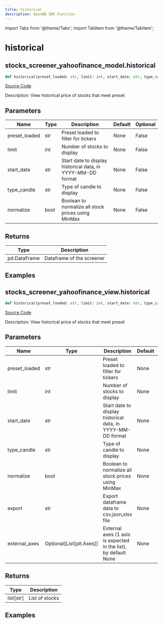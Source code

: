 ```yaml
---
title: historical
description: OpenBB SDK Function
---
```


import Tabs from '@theme/Tabs';
import TabItem from '@theme/TabItem';

# historical

<Tabs>
<TabItem value="model" label="Model" default>

## stocks_screener_yahoofinance_model.historical

```python title='openbb_terminal/stocks/screener/yahoofinance_model.py'
def historical(preset_loaded: str, limit: int, start_date: str, type_candle: str, normalize: bool) -> None:
```
[Source Code](https://github.com/OpenBB-finance/OpenBBTerminal/tree/main/openbb_terminal/stocks/screener/yahoofinance_model.py#L53)

Description: View historical price of stocks that meet preset

## Parameters

| Name | Type | Description | Default | Optional |
| ---- | ---- | ----------- | ------- | -------- |
| preset_loaded | str | Preset loaded to filter for tickers | None | False |
| limit | int | Number of stocks to display | None | False |
| start_date | str | Start date to display historical data, in YYYY-MM-DD format | None | False |
| type_candle | str | Type of candle to display | None | False |
| normalize | bool | Boolean to normalize all stock prices using MinMax | None | False |

## Returns

| Type | Description |
| ---- | ----------- |
| pd.DataFrame | Dataframe of the screener |

## Examples



</TabItem>
<TabItem value="view" label="View">

## stocks_screener_yahoofinance_view.historical

```python title='openbb_terminal/stocks/screener/yahoofinance_view.py'
def historical(preset_loaded: str, limit: int, start_date: str, type_candle: str, normalize: bool, export: str, external_axes: Optional[List[matplotlib.axes._axes.Axes]]) -> None:
```
[Source Code](https://github.com/OpenBB-finance/OpenBBTerminal/tree/main/openbb_terminal/stocks/screener/yahoofinance_view.py#L28)

Description: View historical price of stocks that meet preset

## Parameters

| Name | Type | Description | Default | Optional |
| ---- | ---- | ----------- | ------- | -------- |
| preset_loaded | str | Preset loaded to filter for tickers | None | False |
| limit | int | Number of stocks to display | None | False |
| start_date | str | Start date to display historical data, in YYYY-MM-DD format | None | False |
| type_candle | str | Type of candle to display | None | False |
| normalize | bool | Boolean to normalize all stock prices using MinMax | None | False |
| export | str | Export dataframe data to csv,json,xlsx file | None | False |
| external_axes | Optional[List[plt.Axes]] | External axes (1 axis is expected in the list), by default None | None | True |

## Returns

| Type | Description |
| ---- | ----------- |
| list[str] | List of stocks |

## Examples



</TabItem>
</Tabs>